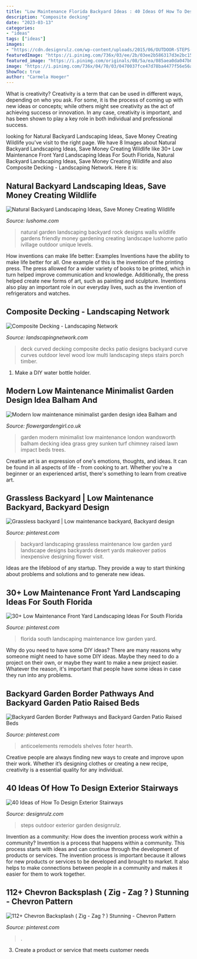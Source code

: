 ```yaml
---
title: "Low Maintenance Florida Backyard Ideas : 40 Ideas Of How To Design Exterior Stairways"
description: "Composite decking"
date: "2023-03-13"
categories:
- "ideas"
tags: ["ideas"]
images:
- "https://cdn.designrulz.com/wp-content/uploads/2015/06/OUTDOOR-STEPS-DESIGNRULZ-36.jpg"
featuredImage: "https://i.pinimg.com/736x/03/ee/2b/03ee2b586317d3e2bc154dc217baaea6.jpg"
featured_image: "https://i.pinimg.com/originals/08/5a/ea/085aea0da047b0c133384ddb4609cd37.jpg"
image: "https://i.pinimg.com/736x/04/70/03/0470037fce47d78ba4477f56e56a0b59--grassless-landscaping-backyards-grassless-backyard-ideas.jpg"
ShowToc: true
author: "Carmela Hoeger"
---
```



What is creativity?
Creativity is a term that can be used in different ways, depending on who you ask. For some, it is the process of coming up with new ideas or concepts; while others might see creativity as the act of achieving success or innovation. In any case, creativity is important, and has been shown to play a key role in both individual and professional success.

	

		
looking for Natural Backyard Landscaping Ideas, Save Money Creating Wildlife you've visit to the right page. We have 8 Images about Natural Backyard Landscaping Ideas, Save Money Creating Wildlife like 30+ Low Maintenance Front Yard Landscaping Ideas For South Florida, Natural Backyard Landscaping Ideas, Save Money Creating Wildlife and also Composite Decking - Landscaping Network. Here it is:
		
    
## Natural Backyard Landscaping Ideas, Save Money Creating Wildlife

<img loading=lazy src="https://www.lushome.com/wp-content/uploads/2013/05/natural-garden-designs-backyard-landscaping-ideas-20.jpg" onerror="this.onerror=null;this.src='https://tse3.mm.bing.net/th?id=OIP.YnXnwe9_oWBnKzTHRDnLbAHaJ3&amp;pid=15.1';" alt="Natural Backyard Landscaping Ideas, Save Money Creating Wildlife">

_Source: lushome.com_

>natural garden landscaping backyard rock designs walls wildlife gardens friendly money gardening creating landscape lushome patio ivillage outdoor unique levels. 

	

How inventions can make life better: Examples
Inventions have the ability to make life better for all. One example of this is the invention of the printing press. The press allowed for a wider variety of books to be printed, which in turn helped improve communication and knowledge. Additionally, the press helped create new forms of art, such as painting and sculpture. Inventions also play an important role in our everyday lives, such as the invention of refrigerators and watches.

    
## Composite Decking - Landscaping Network

<img loading=lazy src="https://images.landscapingnetwork.com/pictures/images/900x705Max/site_8/curved-deck-breckon-land-design-inc_5120.jpg" onerror="this.onerror=null;this.src='https://tse2.mm.bing.net/th?id=OIP.oiTjaPxQNf98BAkEw4HT0QHaHF&amp;pid=15.1';" alt="Composite Decking - Landscaping Network">

_Source: landscapingnetwork.com_

>deck curved decking composite decks patio designs backyard curve curves outdoor level wood low multi landscaping steps stairs porch timber. 

	

1. Make a DIY water bottle holder.

    
## Modern Low Maintenance Minimalist Garden Design Idea Balham And

<img loading=lazy src="http://flowergardengirl.co.uk/wp-content/uploads/2013/12/modern-minimalist-garden-design-low-maintenance-high-impact-garden-design-raised-white-wall-beds-grey-decking-east-grass-lawn-turf-sunken-garden-with-fire-and-chimney-flat-trees-balham-wandsworth-london-6.jpg" onerror="this.onerror=null;this.src='https://tse3.mm.bing.net/th?id=OIP.HcjzxNHc7yqXILHULHKIBAHaJ4&amp;pid=15.1';" alt="Modern low maintenance minimalist garden design idea Balham and">

_Source: flowergardengirl.co.uk_

>garden modern minimalist low maintenance london wandsworth balham decking idea grass grey sunken turf chimney raised lawn impact beds trees. 

	

Creative art is an expression of one's emotions, thoughts, and ideas. It can be found in all aspects of life - from cooking to art. Whether you're a beginner or an experienced artist, there's something to learn from creative art.

    
## Grassless Backyard | Low Maintenance Backyard, Backyard Design

<img loading=lazy src="https://i.pinimg.com/736x/04/70/03/0470037fce47d78ba4477f56e56a0b59--grassless-landscaping-backyards-grassless-backyard-ideas.jpg" onerror="this.onerror=null;this.src='https://tse4.mm.bing.net/th?id=OIP.djqQZ6sBXOWEHxYxxxE_2AHaEK&amp;pid=15.1';" alt="Grassless backyard | Low maintenance backyard, Backyard design">

_Source: pinterest.com_

>backyard landscaping grassless maintenance low garden yard landscape designs backyards desert yards makeover patios inexpensive designing flower visit. 

	

Ideas are the lifeblood of any startup. They provide a way to start thinking about problems and solutions and to generate new ideas.

    
## 30+ Low Maintenance Front Yard Landscaping Ideas For South Florida

<img loading=lazy src="https://i.pinimg.com/736x/99/6d/0f/996d0fe9c55d3d97510403710fc46a91.jpg" onerror="this.onerror=null;this.src='https://tse3.mm.bing.net/th?id=OIP.yNAXkthW6MNZXmbPPejGyAHaJ4&amp;pid=15.1';" alt="30+ Low Maintenance Front Yard Landscaping Ideas For South Florida">

_Source: pinterest.com_

>florida south landscaping maintenance low garden yard. 

	

Why do you need to have some DIY ideas?
There are many reasons why someone might need to have some DIY ideas. Maybe they need to do a project on their own, or maybe they want to make a new project easier. Whatever the reason, it's important that people have some ideas in case they run into any problems.

    
## Backyard Garden Border Pathways And Backyard Garden Patio Raised Beds

<img loading=lazy src="https://i.pinimg.com/originals/08/5a/ea/085aea0da047b0c133384ddb4609cd37.jpg" onerror="this.onerror=null;this.src='https://tse4.mm.bing.net/th?id=OIP.jiy0XZ7e1N9TjKYrmRPL_AHaLH&amp;pid=15.1';" alt="Backyard Garden Border Pathways and Backyard Garden Patio Raised Beds">

_Source: pinterest.com_

>anticoelements remodels shelves foter hearth. 

	

Creative people are always finding new ways to create and improve upon their work. Whether it’s designing clothes or creating a new recipe, creativity is a essential quality for any individual.

    
## 40 Ideas Of How To Design Exterior Stairways

<img loading=lazy src="https://cdn.designrulz.com/wp-content/uploads/2015/06/OUTDOOR-STEPS-DESIGNRULZ-36.jpg" onerror="this.onerror=null;this.src='https://tse4.mm.bing.net/th?id=OIP.ocK3LzkJQkVLHw3syu-GXAHaLG&amp;pid=15.1';" alt="40 Ideas of How To Design Exterior Stairways">

_Source: designrulz.com_

>steps outdoor exterior garden designrulz. 

	

Invention as a community: How does the invention process work within a community?
Invention is a process that happens within a community. This process starts with ideas and can continue through the development of products or services. The invention process is important because it allows for new products or services to be developed and brought to market. It also helps to make connections between people in a community and makes it easier for them to work together.

    
## 112+ Chevron Backsplash ( Zig - Zag ? ) Stunning - Chevron Pattern

<img loading=lazy src="https://i.pinimg.com/736x/03/ee/2b/03ee2b586317d3e2bc154dc217baaea6.jpg" onerror="this.onerror=null;this.src='https://tse4.mm.bing.net/th?id=OIP.A9DLLjP5q4qL8qTpZUHkkQHaNU&amp;pid=15.1';" alt="112+ Chevron Backsplash ( Zig - Zag ? ) Stunning - Chevron Pattern">

_Source: pinterest.com_

>. 

	

3. Create a product or service that meets customer needs

